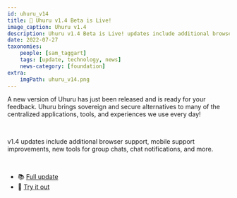 ```yaml
---
id: uhuru_v14
title: 📣 Uhuru v1.4 Beta is Live! 
image_caption: Uhuru v1.4
description: Uhuru v1.4 Beta is Live! updates include additional browser support, mobile support improvements, new tools for group chats, and chat notifications.
date: 2022-07-27
taxonomies:
    people: [sam_taggart]
    tags: [update, technology, news]
    news-category: [foundation]
extra:
    imgPath: uhuru_v14.png
---
```


A new version of Uhuru has just been released and is ready for your feedback. Uhuru brings sovereign and secure alternatives to many of the centralized applications, tools, and experiences we use every day!

<br/>

v1.4 updates include additional browser support, mobile support improvements, new tools for group chats, chat notifications, and more.

<br/>

* 📚 [Full update](https://forum.threefold.io/t/uhuru-v1-4-beta-has-just-been-released/3199)
* 🧪 [Try it out](https://beta.uhuru.me/)
